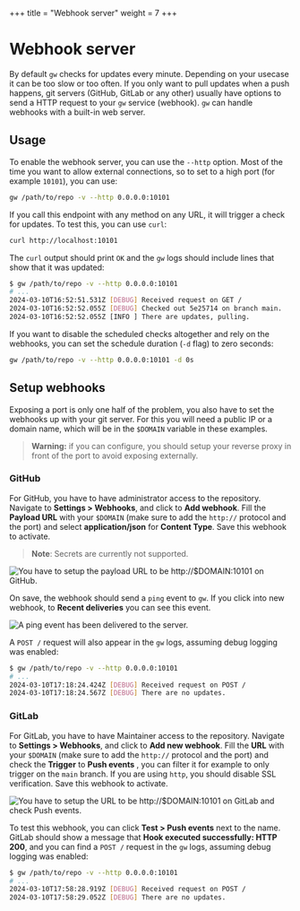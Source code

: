 +++
title = "Webhook server"
weight = 7
+++

# Webhook server

By default `gw` checks for updates every minute. Depending on your usecase it can be too slow or too often. If you only want to pull updates when a push happens, git servers (GitHub, GitLab or any other) usually have options to send a HTTP request to your `gw` service (webhook). `gw` can handle webhooks with a built-in web server.

## Usage

To enable the webhook server, you can use the `--http` option. Most of the time you want to allow external connections, so to set to a high port (for example `10101`), you can use:

```sh
gw /path/to/repo -v --http 0.0.0.0:10101
```

If you call this endpoint with any method on any URL, it will trigger a check for updates. To test this, you can use `curl`:

```sh
curl http://localhost:10101
```

The `curl` output should print `OK` and the `gw` logs should include lines that show that it was updated:

```sh
$ gw /path/to/repo -v --http 0.0.0.0:10101
# ...
2024-03-10T16:52:51.531Z [DEBUG] Received request on GET /
2024-03-10T16:52:52.055Z [DEBUG] Checked out 5e25714 on branch main.
2024-03-10T16:52:52.055Z [INFO ] There are updates, pulling.
```

If you want to disable the scheduled checks altogether and rely on the webhooks, you can set the schedule duration (`-d` flag) to zero seconds:

```sh
gw /path/to/repo -v --http 0.0.0.0:10101 -d 0s
```

## Setup webhooks

Exposing a port is only one half of the problem, you also have to set the webhooks up with your git server. For this you will need a public IP or a domain name, which will be in the `$DOMAIN` variable in these examples.

> **Warning:** if you can configure, you should setup your reverse proxy in front of the port to avoid exposing externally.

### GitHub

For GitHub, you have to have administrator access to the repository. Navigate to **Settings > Webhooks**, and click to **Add webhook**. Fill the **Payload URL** with your `$DOMAIN` (make sure to add the `http://` protocol and the port) and select **application/json** for **Content Type**. Save this webhook to activate.

> **Note**: Secrets are currently not supported.

![You have to setup the payload URL to be http://$DOMAIN:10101 on GitHub.](/webhook-github.png)

On save, the webhook should send a `ping` event to `gw`. If you click into new webhook, to **Recent deliveries** you can see this event.

![A ping event has been delivered to the server.](/webhook-github-deliveries.png)

A `POST /` request will also appear in the `gw` logs, assuming debug logging was enabled:

```sh
$ gw /path/to/repo -v --http 0.0.0.0:10101
# ...
2024-03-10T17:18:24.424Z [DEBUG] Received request on POST /
2024-03-10T17:18:24.567Z [DEBUG] There are no updates.
```

### GitLab

For GitLab, you have to have Maintainer access to the repository. Navigate to **Settings > Webhooks**, and click to **Add new webhook**. Fill the **URL** with your `$DOMAIN` (make sure to add the `http://` protocol and the port) and check the **Trigger** to **Push events** , you can filter it for example to only trigger on the `main` branch. If you are using `http`, you should disable SSL verification. Save this webhook to activate.

![You have to setup the URL to be http://$DOMAIN:10101 on GitLab and check Push events.](/webhook-gitlab.png)

To test this webhook, you can click **Test > Push events** next to the name. GitLab should show a message that **Hook executed successfully: HTTP 200**, and you can find a `POST /` request in the `gw` logs, assuming debug logging was enabled:

```sh
$ gw /path/to/repo -v --http 0.0.0.0:10101
# ...
2024-03-10T17:58:28.919Z [DEBUG] Received request on POST /
2024-03-10T17:58:29.052Z [DEBUG] There are no updates.
```
